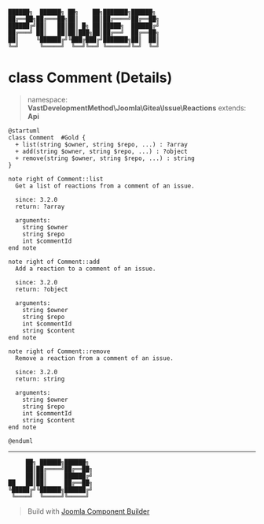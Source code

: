 ```
██████╗  ██████╗ ██╗    ██╗███████╗██████╗
██╔══██╗██╔═══██╗██║    ██║██╔════╝██╔══██╗
██████╔╝██║   ██║██║ █╗ ██║█████╗  ██████╔╝
██╔═══╝ ██║   ██║██║███╗██║██╔══╝  ██╔══██╗
██║     ╚██████╔╝╚███╔███╔╝███████╗██║  ██║
╚═╝      ╚═════╝  ╚══╝╚══╝ ╚══════╝╚═╝  ╚═╝
```
# class Comment (Details)
> namespace: **VastDevelopmentMethod\Joomla\Gitea\Issue\Reactions**
> extends: **Api**
```uml
@startuml
class Comment  #Gold {
  + list(string $owner, string $repo, ...) : ?array
  + add(string $owner, string $repo, ...) : ?object
  + remove(string $owner, string $repo, ...) : string
}

note right of Comment::list
  Get a list of reactions from a comment of an issue.

  since: 3.2.0
  return: ?array
  
  arguments:
    string $owner
    string $repo
    int $commentId
end note

note right of Comment::add
  Add a reaction to a comment of an issue.

  since: 3.2.0
  return: ?object
  
  arguments:
    string $owner
    string $repo
    int $commentId
    string $content
end note

note right of Comment::remove
  Remove a reaction from a comment of an issue.

  since: 3.2.0
  return: string
  
  arguments:
    string $owner
    string $repo
    int $commentId
    string $content
end note
 
@enduml
```

---
```
     ██╗ ██████╗██████╗
     ██║██╔════╝██╔══██╗
     ██║██║     ██████╔╝
██   ██║██║     ██╔══██╗
╚█████╔╝╚██████╗██████╔╝
 ╚════╝  ╚═════╝╚═════╝
```
> Build with [Joomla Component Builder](https://git.vdm.dev/joomla/Component-Builder)

